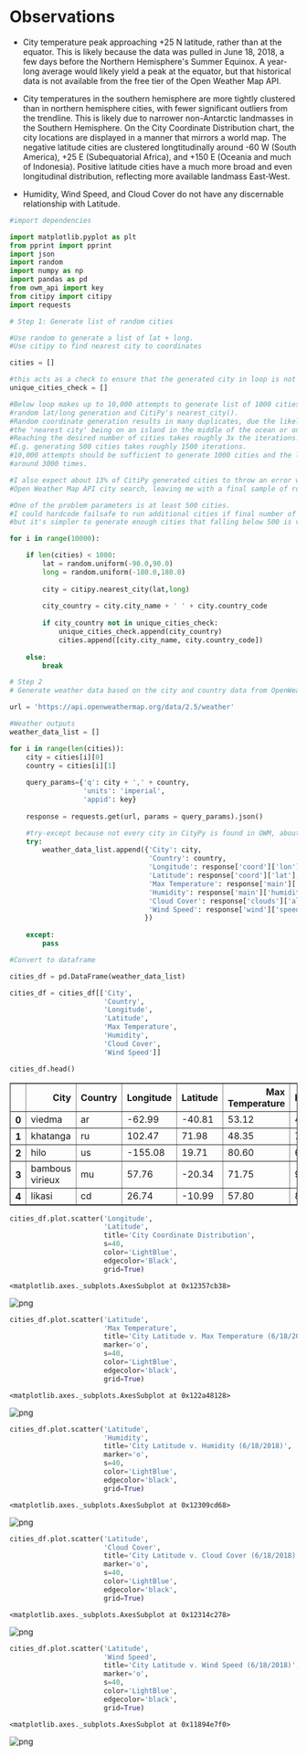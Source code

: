 # Observations

* City temperature peak approaching +25 N latitude, rather than at the equator. This is likely because the data was pulled in June 18, 2018, a few days before the Northern Hemisphere's Summer Equinox. A year-long average would likely yield a peak at the equator, but that historical data is not available from the free tier of the Open Weather Map API.

* City temperatures in the southern hemisphere are more tightly clustered than in northern hemisphere cities, with fewer significant outliers from the trendline. This is likely due to narrower non-Antarctic landmasses in the Southern Hemisphere. On the City Coordinate Distribution chart, the city locations are displayed in a manner that mirrors a world map. The negative latitude cities are clustered longtitudinally around -60 W (South America), +25 E (Subequatorial Africa), and +150 E (Oceania and much of Indonesia). Positive latitude cities have a much more broad and even longitudinal distribution, reflecting more available landmass East-West.

* Humidity, Wind Speed, and Cloud Cover do not have any discernable relationship with Latitude.

```python
#import dependencies

import matplotlib.pyplot as plt
from pprint import pprint
import json
import random
import numpy as np
import pandas as pd
from owm_api import key
from citipy import citipy
import requests
```


```python
# Step 1: Generate list of random cities

#Use random to generate a list of lat + long.
#Use citipy to find nearest city to coordinates

cities = []

#this acts as a check to ensure that the generated city in loop is not a repeat
unique_cities_check = []

#Below loop makes up to 10,000 attempts to generate list of 1000 cities with
#random lat/long generation and CitiPy's nearest_city().
#Random coordinate generation results in many duplicates, due the likelihood of
#the 'nearest city' being on an island in the middle of the ocean or on the edge of continents.
#Reaching the desired number of cities takes roughly 3x the iterations.
#E.g. generating 500 cities takes roughly 1500 iterations.
#10,000 attempts should be sufficient to generate 1000 cities and the loop should only run
#around 3000 times.

#I also expect about 13% of CitiPy generated cities to throw an error when plugged into the
#Open Weather Map API city search, leaving me with a final sample of roughly 870 cities.

#One of the problem parameters is at least 500 cities.
#I could hardcode failsafe to run additional cities if final number of cities is <500
#but it's simpler to generate enough cities that falling below 500 is very unlikely.

for i in range(10000):

    if len(cities) < 1000:
        lat = random.uniform(-90.0,90.0)
        long = random.uniform(-180.0,180.0)
        
        city = citipy.nearest_city(lat,long)
        
        city_country = city.city_name + ' ' + city.country_code
        
        if city_country not in unique_cities_check:
            unique_cities_check.append(city_country)
            cities.append([city.city_name, city.country_code])
                    
    else:
        break
```


```python
# Step 2
# Generate weather data based on the city and country data from OpenWeatherMap API

url = 'https://api.openweathermap.org/data/2.5/weather'

#Weather outputs
weather_data_list = []

for i in range(len(cities)):
    city = cities[i][0]
    country = cities[i][1]
        
    query_params={'q': city + ',' + country,
                  'units': 'imperial',
                  'appid': key}
    
    response = requests.get(url, params = query_params).json()

    #try-except because not every city in CityPy is found in OWM, about 13% attrition from the 1000 in the cities list
    try:
        weather_data_list.append({'City': city,
                                  'Country': country,
                                  'Longitude': response['coord']['lon'], 
                                  'Latitude': response['coord']['lat'],
                                  'Max Temperature': response['main']['temp_max'],
                                  'Humidity': response['main']['humidity'],
                                  'Cloud Cover': response['clouds']['all'],
                                  'Wind Speed': response['wind']['speed']
                                 })
        
    except:
        pass
```


```python
#Convert to dataframe

cities_df = pd.DataFrame(weather_data_list)

cities_df = cities_df[['City',
                       'Country',
                       'Longitude',
                       'Latitude',
                       'Max Temperature',
                       'Humidity',
                       'Cloud Cover',
                       'Wind Speed']]

cities_df.head()
```




<div>
<style scoped>
    .dataframe tbody tr th:only-of-type {
        vertical-align: middle;
    }

    .dataframe tbody tr th {
        vertical-align: top;
    }

    .dataframe thead th {
        text-align: right;
    }
</style>
<table border="1" class="dataframe">
  <thead>
    <tr style="text-align: right;">
      <th></th>
      <th>City</th>
      <th>Country</th>
      <th>Longitude</th>
      <th>Latitude</th>
      <th>Max Temperature</th>
      <th>Humidity</th>
      <th>Cloud Cover</th>
      <th>Wind Speed</th>
    </tr>
  </thead>
  <tbody>
    <tr>
      <th>0</th>
      <td>viedma</td>
      <td>ar</td>
      <td>-62.99</td>
      <td>-40.81</td>
      <td>53.12</td>
      <td>43</td>
      <td>20</td>
      <td>12.24</td>
    </tr>
    <tr>
      <th>1</th>
      <td>khatanga</td>
      <td>ru</td>
      <td>102.47</td>
      <td>71.98</td>
      <td>48.35</td>
      <td>70</td>
      <td>56</td>
      <td>7.54</td>
    </tr>
    <tr>
      <th>2</th>
      <td>hilo</td>
      <td>us</td>
      <td>-155.08</td>
      <td>19.71</td>
      <td>80.60</td>
      <td>65</td>
      <td>1</td>
      <td>10.29</td>
    </tr>
    <tr>
      <th>3</th>
      <td>bambous virieux</td>
      <td>mu</td>
      <td>57.76</td>
      <td>-20.34</td>
      <td>71.75</td>
      <td>94</td>
      <td>24</td>
      <td>6.98</td>
    </tr>
    <tr>
      <th>4</th>
      <td>likasi</td>
      <td>cd</td>
      <td>26.74</td>
      <td>-10.99</td>
      <td>57.80</td>
      <td>83</td>
      <td>0</td>
      <td>8.10</td>
    </tr>
  </tbody>
</table>
</div>




```python
cities_df.plot.scatter('Longitude', 
                       'Latitude',
                       title='City Coordinate Distribution',
                       s=40,
                       color='LightBlue',
                       edgecolor='Black',
                       grid=True) 
```




    <matplotlib.axes._subplots.AxesSubplot at 0x12357cb38>




![png](output1_LatLong.png)



```python
cities_df.plot.scatter('Latitude', 
                       'Max Temperature', 
                       title='City Latitude v. Max Temperature (6/18/2018)', 
                       marker='o', 
                       s=40, 
                       color='LightBlue', 
                       edgecolor='black', 
                       grid=True)
```




    <matplotlib.axes._subplots.AxesSubplot at 0x122a48128>




![png](output2_LatTemp.png)



```python
cities_df.plot.scatter('Latitude', 
                       'Humidity', 
                       title='City Latitude v. Humidity (6/18/2018)', 
                       marker='o', 
                       s=40, 
                       color='LightBlue', 
                       edgecolor='black', 
                       grid=True)
```




    <matplotlib.axes._subplots.AxesSubplot at 0x12309cd68>




![png](output3_LatHumid.png)



```python
cities_df.plot.scatter('Latitude', 
                       'Cloud Cover', 
                       title='City Latitude v. Cloud Cover (6/18/2018)', 
                       marker='o', 
                       s=40, 
                       color='LightBlue', 
                       edgecolor='black', 
                       grid=True)
```




    <matplotlib.axes._subplots.AxesSubplot at 0x12314c278>




![png](output4_LatCloud.png)



```python
cities_df.plot.scatter('Latitude', 
                       'Wind Speed', 
                       title='City Latitude v. Wind Speed (6/18/2018)', 
                       marker='o', 
                       s=40, 
                       color='LightBlue', 
                       edgecolor='black', 
                       grid=True)
```




    <matplotlib.axes._subplots.AxesSubplot at 0x11894e7f0>




![png](output5_LatWind.png)

